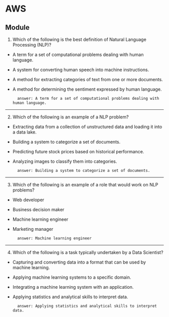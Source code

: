 # AWS
## Module 

1. Which of the following is the best definition of Natural Language Processing (NLP)?
* A term for a set of computational problems dealing with human language.
* A system for converting human speech into machine instructions.
* A method for extracting categories of text from one or more documents.
* A method for determining the sentiment expressed by human language.

        answer: A term for a set of computational problems dealing with human language.
---

2. Which of the following is an example of a NLP problem?
* Extracting data from a collection of unstructured data and loading it into a
data lake.
* Building a system to categorize a set of documents.
* Predicting future stock prices based on historical performance.
* Analyzing images to classify them into categories.

        answer: Building a system to categorize a set of documents.
---

3. Which of the following is an example of a role that would work on NLP problems?
* Web developer
* Business decision maker
* Machine learning engineer
* Marketing manager

        answer: Machine learning engineer
---

4. Which of the following is a task typically undertaken by a Data Scientist?
* Capturing and converting data into a format that can be used by machine
learning.
* Applying machine learning systems to a specific domain.
* Integrating a machine learning system with an application.
* Applying statistics and analytical skills to interpret data.

        answer: Applying statistics and analytical skills to interpret data.

